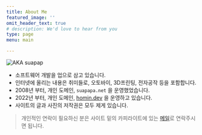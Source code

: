 ```yaml
---
title: About Me
featured_image: ''
omit_header_text: true
# description: We'd love to hear from you
type: page
menu: main

---
```


![AKA suapap](https://homin.dev/asset/blog/image/suapapa.png)

- 소프트웨어 개발을 업으로 삼고 있습니다.
- 인터넷에 올리는 내용은 취미들로, 오토바이, 3D프린팅, 전자공작 등을 포함합니다.
- 2008년 부터, 개인 도메인, `suapapa.net` 을 운영했었습니다.
- 2022년 부터, 개인 도메인, [homin.dev](https://homin.dev) 을 운영하고 있습니다.
- 사이트의 글과 사진의 저작권은 모두 제게 있습니다.

> 개인적인 연락이 필요하신 분은 사이트 밑의 카피라이트에 있는 [메일](mailto:ff4500@gmail.com)로 연락주시면 됩니다.